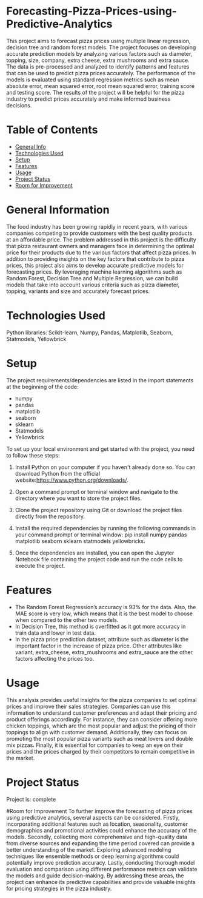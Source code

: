 # Forecasting-Pizza-Prices-using-Predictive-Analytics
This project aims to forecast pizza prices using multiple linear regression, decision tree and random forest models. The project focuses on developing accurate prediction models by analyzing various factors such as diameter, topping, size, company, extra cheese, extra mushrooms and extra sauce. The data is pre-processed and analyzed to identify patterns and features that can be used to predict pizza prices accurately. The performance of the models is evaluated using standard regression metrics such as mean absolute error, mean squared error, root mean squared error, training score and testing score. The results of the project will be helpful for the pizza industry to predict prices accurately and make informed business decisions. 

# Table of Contents
-  [General Info](<#general-information>)
-  [Technologies Used](#technologies-used)
-  [Setup](#setup)
-  [Features](#features)
-  [Usage](#usage)
-  [Project Status](#project-status)
-  [Room for Improvement](#room-for-improvement)

# General Information
The food industry has been growing rapidly in recent years, with various companies competing to provide customers with the best quality products at an affordable price. The problem addressed in this project is the difficulty that pizza restaurant owners and managers face in determining the optimal price for their products due to the various factors that affect pizza prices. In addition to providing insights on the key factors that contribute to pizza prices, this project also aims to develop accurate predictive models for forecasting prices. By leveraging machine learning algorithms such as Random Forest, Decision Tree and Multiple Regression, we can build models that take into account various criteria such as pizza diameter, topping, variants and size and accurately forecast prices.

# Technologies Used
Python libraries: Scikit-learn, Numpy, Pandas, Matplotlib, Seaborn, Statmodels, Yellowbrick

# Setup
The project requirements/dependencies are listed in the import statements at the beginning of the code:
  - numpy
  - pandas
  - matplotlib
  - seaborn
  - sklearn
  - Statmodels
  - Yellowbrick

To set up your local environment and get started with the project, you need to follow these steps:

1. Install Python on your computer if you haven't already done so. You can download Python from the official website:https://www.python.org/downloads/.
   
2. Open a command prompt or terminal window and navigate to the directory where you want to store the project files.

3. Clone the project repository using Git or download the project files directly from the repository.

4. Install the required dependencies by running the following commands in your command prompt or terminal window: pip install numpy pandas matplotlib seaborn sklearn statmodels yellowbricks.

5. Once the dependencies are installed, you can open the Jupyter Notebook file containing the project code and run the code cells to execute the project.

# Features
  - The Random Forest Regression’s accuracy is 93% for the data. Also, the MAE score is very low, which means that it is the best model to choose when compared to the other two models.
  - In Decision Tree, this method is overfitted as it got more accuracy in train data and lower in test data.
  - In the pizza price prediction dataset, attribute such as diameter is the important factor in the increase of pizza price. Other attributes like variant, extra_cheese, extra_mushrooms and extra_sauce are the other factors affecting the prices too.

# Usage
This analysis provides useful insights for the pizza companies to set optimal prices and improve their sales strategies. Companies can use this information to understand customer preferences and adapt their pricing and product offerings accordingly. For instance, they can consider offering more chicken toppings, which are the most popular and adjust the pricing of their toppings to align with customer demand. Additionally, they can focus on promoting the most popular pizza variants such as meat lovers and double mix pizzas. Finally, it is essential for companies to keep an eye on their prices and the prices charged by their competitors to remain competitive in the market.

# Project Status
Project is: complete

#Room for Improvement
To further improve the forecasting of pizza prices using predictive analytics, several aspects can be considered. Firstly, incorporating additional features such as location, seasonality, customer demographics and promotional activities could enhance the accuracy of the models. Secondly, collecting more comprehensive and high-quality data from diverse sources and expanding the time period covered can provide a better understanding of the market. Exploring advanced modeling techniques like ensemble methods or deep learning algorithms could potentially improve prediction accuracy. Lastly, conducting thorough model evaluation and comparison using different performance metrics can validate the models and guide decision-making. By addressing these areas, the project can enhance its predictive capabilities and provide valuable insights for pricing strategies in the pizza industry.
